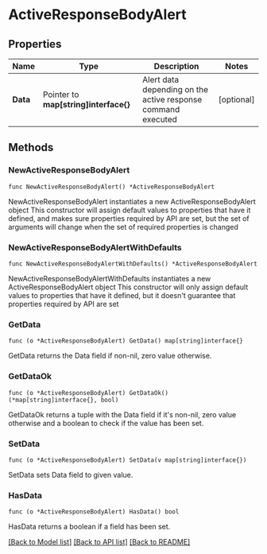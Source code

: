 # ActiveResponseBodyAlert

## Properties

Name | Type | Description | Notes
------------ | ------------- | ------------- | -------------
**Data** | Pointer to **map[string]interface{}** | Alert data depending on the active response command executed | [optional] 

## Methods

### NewActiveResponseBodyAlert

`func NewActiveResponseBodyAlert() *ActiveResponseBodyAlert`

NewActiveResponseBodyAlert instantiates a new ActiveResponseBodyAlert object
This constructor will assign default values to properties that have it defined,
and makes sure properties required by API are set, but the set of arguments
will change when the set of required properties is changed

### NewActiveResponseBodyAlertWithDefaults

`func NewActiveResponseBodyAlertWithDefaults() *ActiveResponseBodyAlert`

NewActiveResponseBodyAlertWithDefaults instantiates a new ActiveResponseBodyAlert object
This constructor will only assign default values to properties that have it defined,
but it doesn't guarantee that properties required by API are set

### GetData

`func (o *ActiveResponseBodyAlert) GetData() map[string]interface{}`

GetData returns the Data field if non-nil, zero value otherwise.

### GetDataOk

`func (o *ActiveResponseBodyAlert) GetDataOk() (*map[string]interface{}, bool)`

GetDataOk returns a tuple with the Data field if it's non-nil, zero value otherwise
and a boolean to check if the value has been set.

### SetData

`func (o *ActiveResponseBodyAlert) SetData(v map[string]interface{})`

SetData sets Data field to given value.

### HasData

`func (o *ActiveResponseBodyAlert) HasData() bool`

HasData returns a boolean if a field has been set.


[[Back to Model list]](../README.md#documentation-for-models) [[Back to API list]](../README.md#documentation-for-api-endpoints) [[Back to README]](../README.md)


